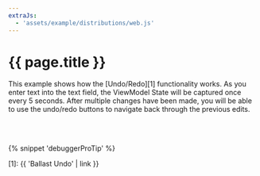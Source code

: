 ```yaml
---
extraJs:
  - 'assets/example/distributions/web.js'
---
```


# {{ page.title }}

This example shows how the [Undo/Redo][1] functionality works. As you enter text into the text field, the ViewModel
State will be captured once every 5 seconds. After multiple changes have been made, you will be able to use the 
undo/redo buttons to navigate back through the previous edits.

<div id="example_undo"></div>
<br><br>

{% snippet 'debuggerProTip' %}

[1]: {{ 'Ballast Undo' | link }}
